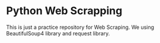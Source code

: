 # Python Web Scrapping

This is just a practice repository for Web Scraping. We using BeautifulSoup4 library and request library.